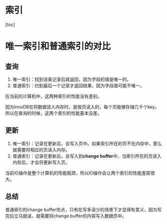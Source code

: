 # 索引

[toc]

# 唯一索引和普通索引的对比
## 查询
1. 唯一索引：找到该条记录后就返回，因为字段的值是唯一的。
2. 普通索引：扫到最后一个记录才返回结果，因为字段值可能不唯一。

在当前的计算机中，这两种索引的性能没有差别。

因为InnoDB在将数据读入内存时，是按页读入的，每个页能够存储几千个key。所以在查询的时候，这两个索引的性能基本没差。

## 更新
1. 唯一索引：记录在更新后，会写入页中。如果索引所在的页不在内存中，那么就需要将相应的页读入内存。
2. 普通索引：记录在更新后，会写入到**change buffer**中，当索引所在的页读入内存后，才会将更新写入页。

当前IO操作是整个计算机的性能瓶颈，所以IO操作会让两个索引的性能差距很大。

## 总结
普通索引的change buffer优点，只有在写多读少的场景下才显得有意义，因为写完后立马就读，就需要将change buffer的内容写入数据页中。